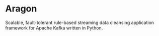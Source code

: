 # Aragon

Scalable, fault-tolerant rule-based streaming data cleansing application framework for Apache Kafka written in Python.
